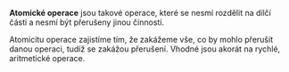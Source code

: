 **Atomické operace** jsou takové operace, které se nesmí rozdělit na dílčí části a nesmí být přerušeny jinou činností. 

Atomicitu operace zajistíme tím, že zakážeme vše, co by mohlo přerušit danou operaci, tudíž se zakážou přerušení. Vhodné jsou akorát na rychlé, aritmetické operace.